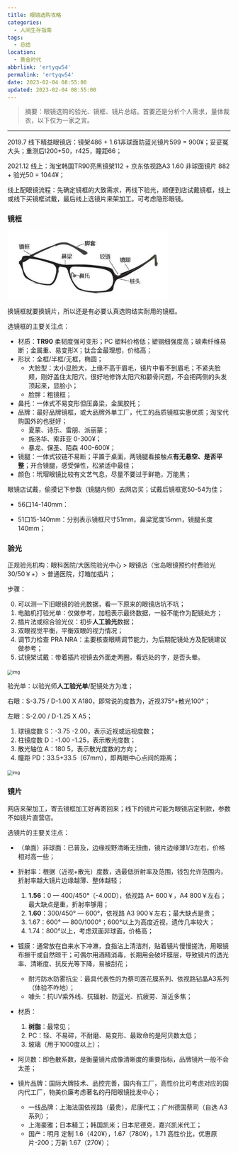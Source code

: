 ```yaml
---
title: 眼镜选购攻略
categories:
  - 人间生存指南
tags:
  - 总结
location: 
  - 黄金时代
abbrlink: 'ertyqw54'
permalink: 'ertyqw54'
date: 2023-02-04 08:55:00
updated: 2023-02-04 08:55:00
---
```


> 摘要：眼镜选购的验光、镜框、镜片总结。首要还是分析个人需求，量体裁衣，以下仅为一家之言。

<!-- more -->

---

2019.7 线下精益眼镜店：镜架486 + 1.61非球面防蓝光镜片599 = 900¥；妥妥冤大头；重测后l200+50，r425，瞳距66；

2021.12 线上：淘宝韩国TR90亮黑镜架112 + 京东依视路A3 1.60 非球面镜片 882 + 验光50 = 1044¥；

线上配眼镜流程：先确定镜框的大致需求，再线下验光，顺便到店试戴镜框，线上或线下买镜框试戴，最后线上选镜片来架加工。可考虑隐形眼镜。

### 镜框

<img src="assets/v2-70758270bf4177f2373b1b6049c09a39_720w.webp" alt="img" style="zoom: 67%;" />

换镜框就要换镜片，所以还是有必要认真选购结实耐用的镜框。

选镜框的主要关注点：

- 材质：**TR90** 柔韧度强可变形；PC 塑料价格低；塑钢细强度高；碳素纤维易断；金属重、易变形X；钛合金最理想，价格高；
- 形状：全框/半框/无框，椭圆；
    - 大脸型：太小显脸大，上缘不高于眉毛，镜片中看不到眉毛；不紧夹脸颊，刚好盖住太阳穴，很好地修饰太阳穴和颧骨问题，不会把两侧的头发顶起来，显脸小；
    - 脸胖：粗镜框；
- 鼻托：一体式不易变形但压鼻梁，金属胶托；
- 品牌：最好品牌镜框，或大品牌外单工厂，代工的品质镜框实惠优质；淘宝代购国外的也挺好；
    - 夏蒙、诗乐、雷朋、派丽蒙；
    - 施洛华、索菲亚 0-300¥；
    - 暴龙、保圣、陌森 400-600¥；
- 镜腿：一体式铰链不易断；平置于桌面，两镜腿看接触点**有无悬空、是否平整**；开合镜腿，感受弹性，松紧适中最佳；
- 颜色：玳瑁眼镜比较有文艺气息，尽量不要过于鲜艳，万能黑；

眼镜店试戴，偷摸记下参数（镜腿内侧）去网店买；试戴后镜框宽50-54为佳；

- 56口14-140mm：

- 51口15-140mm：分别表示镜框尺寸51mm，鼻梁宽度15mm，镜腿长度140mm；

### 验光

正规验光机构：眼科医院/大医院验光中心 > 眼镜店（宝岛眼镜预约付费验光 30/50￥+）> 普通医院，灯箱加插片；

步骤：

0. 可以测一下旧眼镜的验光数据，看一下原来的眼镜店坑不坑；
1. 电脑机打验光单：仅做参考，加粗表示最终数据，一般不能作为配镜处方；
2. 插片法或综合验光仪：初步**人工验光**数据；
3. 双眼视觉平衡，平衡双眼的视力情况；
4. 调节力检查 PRA NRA：主要核查眼睛调节能力，为后期配镜处方及配镜建议做参考；
5. 试镜架试戴：带着插片视镜去外面走两圈，看远处的字，是否头晕。

<img src="assets/5b5a9dd7N2044a860.jpg" alt="img" style="zoom: 70%;" />

验光单：以验光师**人工验光单**/配镜处方为准；

右眼：S-3.75 / D-1.00 X A180，即常说的度数为，近视375°+散光100°；

左眼：S-2.00 / D-1.25 X A5；

1. 球镜度数 S：-3.75 -2.00，表示近视或远视度数；
2. 柱镜度数 D：-1.00 -1.25，表示散光度数；
3. 散光轴位 A：180 5，表示散光度数的方向；
4. 瞳距 PD：33.5+33.5（67mm），即两眼中心点间的距离；

<img src="assets/5b5a9dd8Nd6d12f74.jpg" alt="img" style="zoom: 70%;" />

### 镜片

网店来架加工，寄去镜框加工好再寄回来；线下的镜片可能为眼镜店定制款，参数不如镜片直营店。

选镜片的主要关注点：
- （单面）非球面：已普及，边缘视野清晰无扭曲，镜片边缘薄1/3左右，价格相对高一些；
- 折射率：根据（近视+散光）度数，选最低折射率及范围，钱包允许范围内，折射率越大镜片边缘越薄、整体越轻；
    1. **1.56**：0 — 400/450°（-4.00D），依视路 A+ 600￥，A4 800￥左右；最大缺点是重，折射率够用；
    2. **1.60**：300/450° — 600°，依视路 A3 900￥左右；最大缺点是贵；
    3. 1.67：600° — 800/1000°；600°以上为高度近视，遗传几率较大；
    4. 1.74：800°以上，考虑双面非球面，价格高；
- 镀膜：通常放在自来水下冲淋，食指沾上清洁剂，贴着镜片慢慢搓洗，用眼镜布擦干或自然晾干；可偶尔用酒精消毒，长期用会破坏膜层，导致镜片的透光率、清晰度、抗反光等下降，易被刮花；
    - 耐污防水防雾抗尘：最具代表性的为蔡司莲花膜系列、依视路钻晶A3系列（体验不咋地）；
    - 噱头：抗UV紫外线、抗辐射、防蓝光、抗疲劳、渐近多焦；
- 材质：
    1. **树脂**：最常见；
    2. PC：轻、不易碎，不耐磨、易变形、最致命的是阿贝数太低；
    3. 玻璃（用于1000度以上）；
- 阿贝数：即色散系数，是衡量镜片成像清晰度的重要指标，品牌镜片一般不会太差；

- 镜片品牌：国际大牌技术、品控完善，国内有工厂，高性价比可考虑对应的国内代工厂，物美价廉考虑著名的丹阳眼镜批发中心；
    - 一线品牌：上海法国依视路（最贵），尼康代工；广州德国蔡司（自选 A3 系列）；
    - 上海豪雅；日本精工；韩国凯米；日本尼德克，嘉兴凯米代工；
    - 国产：明月 定制 1.6（420¥），1.67（780¥），1.71 高性价比，优惠原片-200；万新 1.67（270¥）；